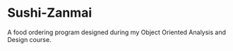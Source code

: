 # Sushi-Zanmai

A food ordering program designed during my Object Oriented Analysis and Design course.
